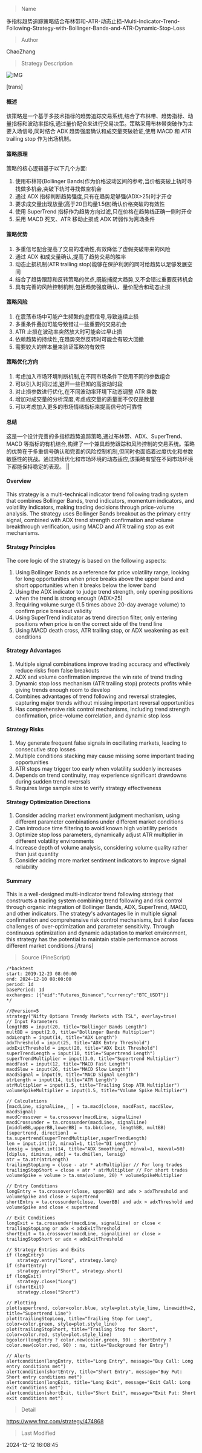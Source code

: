 
> Name

多指标趋势追踪策略结合布林带和-ATR-动态止损-Multi-Indicator-Trend-Following-Strategy-with-Bollinger-Bands-and-ATR-Dynamic-Stop-Loss

> Author

ChaoZhang

> Strategy Description

![IMG](https://www.fmz.com/upload/asset/1aecaf18555f36237bc.png)

[trans]
#### 概述
该策略是一个基于多技术指标的趋势追踪交易系统,结合了布林带、趋势指标、动量指标和波动率指标,通过量价配合来进行交易决策。策略采用布林带突破作为主要入场信号,同时结合 ADX 趋势强度确认和成交量突破验证,使用 MACD 和 ATR trailing stop 作为出场机制。

#### 策略原理
策略的核心逻辑基于以下几个方面:
1. 使用布林带(Bollinger Bands)作为价格波动区间的参考,当价格突破上轨时寻找做多机会,突破下轨时寻找做空机会
2. 通过 ADX 指标判断趋势强度,只有在趋势足够强(ADX>25)时才开仓
3. 要求成交量出现放量(高于20日均量1.5倍)确认价格突破的有效性
4. 使用 SuperTrend 指标作为趋势方向过滤,只在价格在趋势线正确一侧时开仓
5. 采用 MACD 死叉、ATR 移动止损或 ADX 转弱作为离场条件

#### 策略优势
1. 多重信号配合提高了交易的准确性,有效降低了虚假突破带来的风险
2. 通过 ADX 和成交量确认,提高了趋势交易的胜率
3. 动态止损机制(ATR trailing stop)能够在保护利润的同时给趋势以足够发展空间
4. 结合了趋势跟踪和反转策略的优点,既能捕捉大趋势,又不会错过重要反转机会
5. 具有完善的风险控制机制,包括趋势强度确认、量价配合和动态止损

#### 策略风险
1. 在震荡市场中可能产生频繁的虚假信号,导致连续止损
2. 多重条件叠加可能导致错过一些重要的交易机会
3. ATR 止损在波动率突然放大时可能会过早止损
4. 依赖趋势的持续性,在趋势突然反转时可能会有较大回撤
5. 需要较大的样本量来验证策略的有效性

#### 策略优化方向
1. 考虑加入市场环境判断机制,在不同市场条件下使用不同的参数组合
2. 可以引入时间过滤,避开一些已知的高波动时段
3. 对止损参数进行优化,在不同波动率环境下动态调整 ATR 乘数
4. 增加对成交量的分析深度,考虑成交量的质量而不仅仅是数量
5. 可以考虑加入更多的市场情绪指标来提高信号的可靠性

#### 总结
这是一个设计完善的多指标趋势追踪策略,通过布林带、ADX、SuperTrend、MACD 等指标的有机结合,构建了一个兼具趋势跟踪和风险控制的交易系统。策略的优势在于多重信号确认和完善的风险控制机制,但同时也面临着过度优化和参数敏感性的挑战。通过持续优化和市场环境的动态适应,该策略有望在不同市场环境下都能保持稳定的表现。 ||

#### Overview
This strategy is a multi-technical indicator trend following trading system that combines Bollinger Bands, trend indicators, momentum indicators, and volatility indicators, making trading decisions through price-volume analysis. The strategy uses Bollinger Bands breakout as the primary entry signal, combined with ADX trend strength confirmation and volume breakthrough verification, using MACD and ATR trailing stop as exit mechanisms.

#### Strategy Principles
The core logic of the strategy is based on the following aspects:
1. Using Bollinger Bands as a reference for price volatility range, looking for long opportunities when price breaks above the upper band and short opportunities when it breaks below the lower band
2. Using the ADX indicator to judge trend strength, only opening positions when the trend is strong enough (ADX>25)
3. Requiring volume surge (1.5 times above 20-day average volume) to confirm price breakout validity
4. Using SuperTrend indicator as trend direction filter, only entering positions when price is on the correct side of the trend line
5. Using MACD death cross, ATR trailing stop, or ADX weakening as exit conditions

#### Strategy Advantages
1. Multiple signal combinations improve trading accuracy and effectively reduce risks from false breakouts
2. ADX and volume confirmation improve the win rate of trend trading
3. Dynamic stop loss mechanism (ATR trailing stop) protects profits while giving trends enough room to develop
4. Combines advantages of trend following and reversal strategies, capturing major trends without missing important reversal opportunities
5. Has comprehensive risk control mechanisms, including trend strength confirmation, price-volume correlation, and dynamic stop loss

#### Strategy Risks
1. May generate frequent false signals in oscillating markets, leading to consecutive stop losses
2. Multiple conditions stacking may cause missing some important trading opportunities
3. ATR stops may trigger too early when volatility suddenly increases
4. Depends on trend continuity, may experience significant drawdowns during sudden trend reversals
5. Requires large sample size to verify strategy effectiveness

#### Strategy Optimization Directions
1. Consider adding market environment judgment mechanism, using different parameter combinations under different market conditions
2. Can introduce time filtering to avoid known high volatility periods
3. Optimize stop loss parameters, dynamically adjust ATR multiplier in different volatility environments
4. Increase depth of volume analysis, considering volume quality rather than just quantity
5. Consider adding more market sentiment indicators to improve signal reliability

#### Summary
This is a well-designed multi-indicator trend following strategy that constructs a trading system combining trend following and risk control through organic integration of Bollinger Bands, ADX, SuperTrend, MACD, and other indicators. The strategy's advantages lie in multiple signal confirmation and comprehensive risk control mechanisms, but it also faces challenges of over-optimization and parameter sensitivity. Through continuous optimization and dynamic adaptation to market environment, this strategy has the potential to maintain stable performance across different market conditions.[/trans]



> Source (PineScript)

``` pinescript
/*backtest
start: 2019-12-23 08:00:00
end: 2024-12-10 08:00:00
period: 1d
basePeriod: 1d
exchanges: [{"eid":"Futures_Binance","currency":"BTC_USDT"}]
*/

//@version=5
strategy("Nifty Options Trendy Markets with TSL", overlay=true)
// Input Parameters
lengthBB = input(20, title="Bollinger Bands Length")
multBB = input(2.0, title="Bollinger Bands Multiplier")
adxLength = input(14, title="ADX Length")
adxThreshold = input(25, title="ADX Entry Threshold")
adxExitThreshold = input(20, title="ADX Exit Threshold")
superTrendLength = input(10, title="Supertrend Length")
superTrendMultiplier = input(3.0, title="Supertrend Multiplier")
macdFast = input(12, title="MACD Fast Length")
macdSlow = input(26, title="MACD Slow Length")
macdSignal = input(9, title="MACD Signal Length")
atrLength = input(14, title="ATR Length")
atrMultiplier = input(1.5, title="Trailing Stop ATR Multiplier")
volumeSpikeMultiplier = input(1.5, title="Volume Spike Multiplier")

// Calculations
[macdLine, signalLine,_ ] = ta.macd(close, macdFast, macdSlow, macdSignal)
macdCrossover = ta.crossover(macdLine, signalLine)
macdCrossunder = ta.crossunder(macdLine, signalLine)
[middleBB,upperBB,lowerBB] = ta.bb(close, lengthBB, multBB)
[supertrend, direction]  = ta.supertrend(superTrendMultiplier,superTrendLength)
len = input.int(17, minval=1, title="DI Length")
lensig = input.int(14, title="ADX Smoothing", minval=1, maxval=50)
[diplus, diminus, adx] = ta.dmi(len, lensig)
atr = ta.atr(atrLength)
trailingStopLong = close - atr * atrMultiplier // For long trades
trailingStopShort = close + atr * atrMultiplier // For short trades
volumeSpike = volume > ta.sma(volume, 20) * volumeSpikeMultiplier

// Entry Conditions
longEntry = ta.crossover(close, upperBB) and adx > adxThreshold and volumeSpike and close > supertrend
shortEntry = ta.crossunder(close, lowerBB) and adx > adxThreshold and volumeSpike and close < supertrend

// Exit Conditions
longExit = ta.crossunder(macdLine, signalLine) or close < trailingStopLong or adx < adxExitThreshold
shortExit = ta.crossover(macdLine, signalLine) or close > trailingStopShort or adx < adxExitThreshold

// Strategy Entries and Exits
if (longEntry)
    strategy.entry("Long", strategy.long)
if (shortEntry)
    strategy.entry("Short", strategy.short)
if (longExit)
    strategy.close("Long")
if (shortExit)
    strategy.close("Short")

// Plotting
plot(supertrend, color=color.blue, style=plot.style_line, linewidth=2, title="Supertrend Line")
plot(trailingStopLong, title="Trailing Stop for Long", color=color.green, style=plot.style_line)
plot(trailingStopShort, title="Trailing Stop for Short", color=color.red, style=plot.style_line)
bgcolor(longEntry ? color.new(color.green, 90) : shortEntry ? color.new(color.red, 90) : na, title="Background for Entry")

// Alerts
alertcondition(longEntry, title="Long Entry", message="Buy Call: Long entry conditions met")
alertcondition(shortEntry, title="Short Entry", message="Buy Put: Short entry conditions met")
alertcondition(longExit, title="Long Exit", message="Exit Call: Long exit conditions met")
alertcondition(shortExit, title="Short Exit", message="Exit Put: Short exit conditions met")
```

> Detail

https://www.fmz.com/strategy/474868

> Last Modified

2024-12-12 16:08:45
